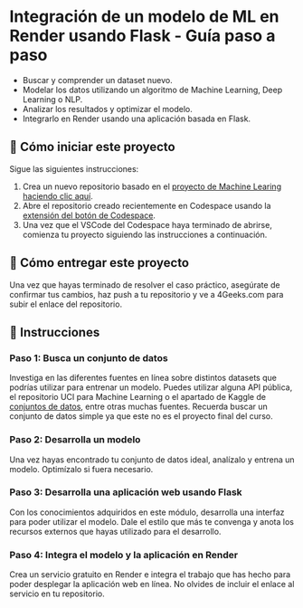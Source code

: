 <!-- hide -->
# Integración de un modelo de ML en Render usando Flask - Guía paso a paso
<!-- endhide -->

- Buscar y comprender un dataset nuevo.
- Modelar los datos utilizando un algoritmo de Machine Learning, Deep Learning o NLP.
- Analizar los resultados y optimizar el modelo.
- Integrarlo en Render usando una aplicación basada en Flask.

<onlyfor saas="false" withBanner="false">
  
## 🌱  Cómo iniciar este proyecto

Sigue las siguientes instrucciones:

1. Crea un nuevo repositorio basado en el [proyecto de Machine Learing](https://github.com/4GeeksAcademy/machine-learning-python-template/generate) [haciendo clic aquí](https://github.com/4GeeksAcademy/machine-learning-python-template).
2. Abre el repositorio creado recientemente en Codespace usando la [extensión del botón de Codespace](https://docs.github.com/en/codespaces/developing-in-codespaces/creating-a-codespace-for-a-repository#creating-a-codespace-for-a-repository).
3. Una vez que el VSCode del Codespace haya terminado de abrirse, comienza tu proyecto siguiendo las instrucciones a continuación.

</onlyfor>

## 🚛 Cómo entregar este proyecto

Una vez que hayas terminado de resolver el caso práctico, asegúrate de confirmar tus cambios, haz push a tu repositorio y ve a 4Geeks.com para subir el enlace del repositorio.

## 📝 Instrucciones

### Paso 1: Busca un conjunto de datos

Investiga en las diferentes fuentes en línea sobre distintos datasets que podrías utilizar para entrenar un modelo. Puedes utilizar alguna API pública, el repositorio UCI para Machine Learning o el apartado de Kaggle de [conjuntos de datos](https://www.kaggle.com/datasets), entre otras muchas fuentes. Recuerda buscar un conjunto de datos simple ya que este no es el proyecto final del curso.

### Paso 2: Desarrolla un modelo

Una vez hayas encontrado tu conjunto de datos ideal, analízalo y entrena un modelo. Optimízalo si fuera necesario.

### Paso 3: Desarrolla una aplicación web usando Flask

Con los conocimientos adquiridos en este módulo, desarrolla una interfaz para poder utilizar el modelo. Dale el estilo que más te convenga y anota los recursos externos que hayas utilizado para el desarrollo.

### Paso 4: Integra el modelo y la aplicación en Render

Crea un servicio gratuito en Render e integra el trabajo que has hecho para poder desplegar la aplicación web en línea. No olvides de incluir el enlace al servicio en tu repositorio.

